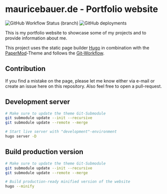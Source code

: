 # mauricebauer.de - Portfolio website

![GitHub Workflow Status (branch)](https://img.shields.io/github/workflow/status/mauricebauer/portfolio/Hugo%20CI/master?label=Pipeline&logo=GitHub)
![GitHub deployments](https://img.shields.io/github/deployments/mauricebauer/portfolio/github-pages?label=Deployment&logo=Github)

This is my portfolio website to showcase some of my projects and to provide information about me.

This project uses the static page builder [Hugo](https://gohugo.io/) in combination with the [PaperMod](https://github.com/adityatelange/hugo-PaperMod)-Theme and follows the [Git-Workflow](https://www.atlassian.com/de/git/tutorials/comparing-workflows).

## Contribution

If you find a mistake on the page, please let me know either via e-mail or create an issue here on this repository. Also feel free to open a pull-request.

## Development server

```bash
# Make sure to update the theme Git-Submodule
git submodule update --init --recursive
git submodule update --remote --merge

# Start live server with "development"-environment
hugo server -D
```

## Build production version

```bash
# Make sure to update the theme Git-Submodule
git submodule update --init --recursive
git submodule update --remote --merge

# Build production-ready minified version of the website
hugo --minify
```
